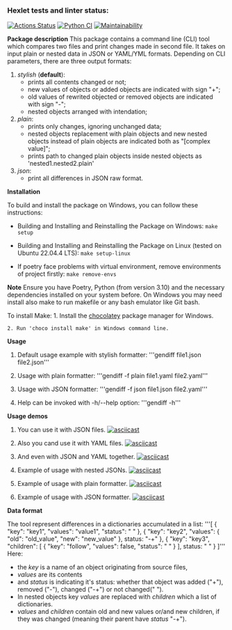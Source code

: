 ### Hexlet tests and linter status:
[![Actions Status](https://github.com/fiftinmen/python-project-50/actions/workflows/hexlet-check.yml/badge.svg)](https://github.com/fiftinmen/python-project-50/actions)
[![Python CI](https://github.com/fiftinmen/python-project-50/actions/workflows/Test%20Coverage.yml/badge.svg)](https://github.com/fiftinmen/python-project-50/actions/workflows/Test%20Coverage.yml)
[![Maintainability](https://api.codeclimate.com/v1/badges/009d230b83044e6e3f00/maintainability)](https://codeclimate.com/github/fiftinmen/python-project-50/maintainability)

**Package description**
This package contains a command line (CLI) tool which compares two files and print changes made in second file. It takes on input plain or nested data in JSON or YAML/YML formats. Depending on CLI parameters, there are three output formats:

1. *stylish* (**default**):
    + prints all contents changed or not;
    + new values of objects or added objects are indicated with sign "+";
    + old values of rewrited objected or removed objects are indicated with sign "-";
    + nested objects arranged with intendation;
2. *plain*:
    + prints only changes, ignoring unchanged data;
    + nested objects replacement with plain objects and new nested objects instead of plain objects are indicated both as "[complex value]";
    + prints path to changed plain objects inside nested objects as 'nested1.nested2.plain'
3. *json*:
    + print all differences in JSON raw format.


**Installation**

To build and install the package on Windows, you can follow these instructions:

* Building and Installing and Reinstalling the Package on Windows:
```make setup```

* Building and Installing and Reinstalling the Package on Linux (tested on Ubuntu 22.04.4 LTS):
```make setup-linux```

* If poetry face problems with virtual environment, remove environments of project firstly:
```make remove-envs```

**Note**
Ensure you have Poetry, Python (from version 3.10) and the necessary dependencies installed on your system before. On Windows you may need install also make to run makefile or any bash emulator like Git bash.


To install Make:
    1. Install the [chocolatey](https://chocolatey.org/) package manager for Windows.

    2. Run 'choco install make' in Windows command line.


**Usage**

1. Default usage example with stylish formatter:
'''gendiff file1.json file2.json'''

2. Usage with plain formatter:
'''gendiff -f plain file1.yaml file2.yaml'''

3. Usage with JSON formatter:
'''gendiff -f json file1.json file2.yaml'''

4. Help can be invoked with -h/--help option:
'''gendiff -h'''


**Usage demos**

1. You can use it with JSON files.
[![asciicast](https://asciinema.org/a/fjDh58WngjdI4LxG26kBqA0Of.svg)](https://asciinema.org/a/fjDh58WngjdI4LxG26kBqA0Of)

2. Also you cand use it with YAML files.
[![asciicast](https://asciinema.org/a/NNzfS2hklqB9vUaw9jMQFStj6.svg)](https://asciinema.org/a/NNzfS2hklqB9vUaw9jMQFStj6)

3. And even with JSON and YAML together.
[![asciicast](https://asciinema.org/a/NNzfS2hklqB9vUaw9jMQFStj6.svg)](https://asciinema.org/a/NNzfS2hklqB9vUaw9jMQFStj6)

4. Example of usage with nested JSONs.
[![asciicast](https://asciinema.org/a/SLyry8tqav7eSo6scsCWHHhVm.svg)](https://asciinema.org/a/SLyry8tqav7eSo6scsCWHHhVm)

5. Example of usage with plain formatter.
[![asciicast](https://asciinema.org/a/rCZhbkuvZFfxOUaJUVmSQ7XFB.svg)](https://asciinema.org/a/rCZhbkuvZFfxOUaJUVmSQ7XFB)

6. Example of usage with JSON formatter.
[![asciicast](https://asciinema.org/a/BQ6iP4bDgIQyGWaBI2qffUOvi.svg)](https://asciinema.org/a/BQ6iP4bDgIQyGWaBI2qffUOvi)


**Data format**

The tool represent differences in a dictionaries accumulated in a list:
'''[
        {
            "key": "key1",
            "values": "value1",
            "status": " "
        },
        {
            "key": "key2",
            "values": {
                "old": "old_value",
                "new": "new_value"
            },
            status: "-+"
        },
        {
            "key": "key3",
            "children": [
                {
                "key": "follow",
                "values": false,
                "status": " "
                }
                ],
            status: " "
        }
]'''
Here: 
+ the *key* is a name of an object originating from source files,
+ *values* are its contents
+ and *status* is indicating it's status: whether that object was added ("+"), removed ("-"), changed ("-+") or not changed(" ").
+ In nested objects key *values* are replaced with *children* which a list of dictionaries.
+ *values* and *children* contain old and new values or/and new children, if they was changed (meaning their parent have *status* "-+").
